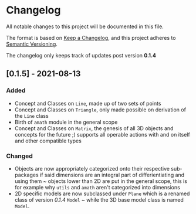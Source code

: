 # Changelog

All notable changes to this project will be documented in this file.

The format is based on [Keep a Changelog](https://keepachangelog.com/en/1.0.0/),
and this project adheres to [Semantic Versioning](https://semver.org/spec/v2.0.0.html).

The changelog only keeps track of updates post version **0.1.4**

## [0.1.5] - 2021-08-13

### Added

- Concept and Classes on `Line`, made up of two sets of points
- Concept and Classes on `Triangle`, only made possible on derivation of the `Line` class
- Birth of `amath` module in the general scope
- Concept and Classes on `Matrix`, the genesis of all 3D objects and concepts for the future ;) supports all operable actions with and on itself and other compatible types

### Changed

- Objects are now appropriately categorized onto their respective sub-packages if said dimensions are an integral part of differientiating and using them ~ objects lower than 2D are put in the general scope, this is for example why `utils` and `amath` aren't categorized into dimensions
- 2D specific models are now subclassed under `Plane` which is a renamed class of version _0.1.4_ `Model` ~ while the 3D base model class is named `Model`.
